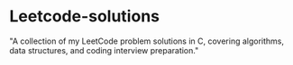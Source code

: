 # Leetcode-solutions
"A collection of my LeetCode problem solutions in C, covering algorithms, data structures, and coding interview preparation."
